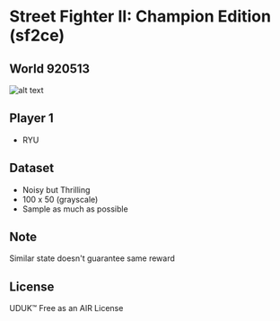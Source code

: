# Street Fighter II: Champion Edition (sf2ce)

## World 920513

![alt text](https://raw.githubusercontent.com/soundbooze/soundbooze-mame/master/sf2ce/obsolete/sync/noise/920513.png "920513")

## Player 1

- RYU

## Dataset

- Noisy but Thrilling
- 100 x 50 (grayscale)
- Sample as much as possible

## Note

Similar state doesn't guarantee same reward

## License

UDUK™ Free as an AIR License
